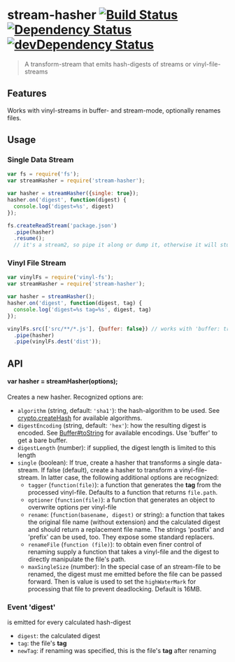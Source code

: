 # stream-hasher [![Build Status](https://secure.travis-ci.org/tapirdata/stream-hasher.png?branch=master)](https://travis-ci.org/tapirdata/stream-hasher) [![Dependency Status](https://david-dm.org/tapirdata/stream-hasher.svg)](https://david-dm.org/tapirdata/stream-hasher) [![devDependency Status](https://david-dm.org/tapirdata/stream-hasher/dev-status.svg)](https://david-dm.org/tapirdata/stream-hasher#info=devDependencies)
> A transform-stream that emits hash-digests of streams or vinyl-file-streams

## Features

Works with vinyl-streams in buffer- and stream-mode, optionally renames files.

## Usage

### Single Data Stream

``` js
var fs = require('fs');
var streamHasher = require('stream-hasher');

var hasher = streamHasher({single: true});
hasher.on('digest', function(digest) {
  console.log('digest=%s', digest)
});

fs.createReadStream('package.json')
  .pipe(hasher)
  .resume();
  // it's a stream2, so pipe it along or dump it, otherwise it will stuck.
```

### Vinyl File Stream

``` js
var vinylFs = require('vinyl-fs');
var streamHasher = require('stream-hasher');

var hasher = streamHasher();
hasher.on('digest', function(digest, tag) {
  console.log('digest=%s tag=%s', digest, tag)
});

vinylFs.src(['src/**/*.js'], {buffer: false}) // works with 'buffer: true', too 
  .pipe(hasher)
  .pipe(vinylFs.dest('dist'));
```

## API

#### var hasher = streamHasher(options);

Creates a new hasher. Recognized options are:

- `algorithm` (string, default: `'sha1'`): the hash-algorithm to be used. See [crypto.createHash](https://nodejs.org/api/crypto.html#crypto_crypto_createhash_algorithm) for available algorithms.
- `digestEncoding` (string, default: `'hex'`): how the resulting digest is encoded. See [Buffer#toString](https://nodejs.org/api/buffer.html#buffer_buf_tostring_encoding_start_end) for available encodings. Use 'buffer' to get a bare buffer.
- `digestLength` (number): if supplied, the digest length is limited to this length
- `single` (boolean): If true, create a hasher that transforms a single data-stream. If false (default), create a hasher to transform a vinyl-file-stream. In latter case, the following additional options are recognized:
  - `tagger` (`function(file)`): a function that generates the **tag** from the processed vinyl-file. Defaults to a function that returns `file.path`.
  - `optioner` (`function(file)`): a function that generates an object to overwrite options per vinyl-file
  - `rename`: (`function(basename, digest)` or string): a function that takes the original file name (without extension) and the calculated digest and should return a replacement file name. The strings 'postfix' and 'prefix' can be used, too. They expose some standard replacers.
  - `renameFile` (`function (file)`): to obtain even finer control of renaming supply a function that takes a vinyl-file and the digest to directly manipulate the file's path. 
  - `maxSingleSize` (number): In the special case of an stream-file to be renamed, the digest must me emitted before the file can be passed forward. Then is value is used to set the `highWaterMark` for processing that file to prevent deadlocking. Default is 16MB.

### Event 'digest'

is emitted for every calculated hash-digest

- `digest`: the calculated digest
- `tag`: the file's **tag**
- `newTag`: if renaming was specified, this is the file's **tag** after renaming


